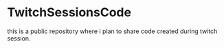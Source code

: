 # TwitchSessionsCode
this is a public repository where i plan to share code created during twitch session. 
